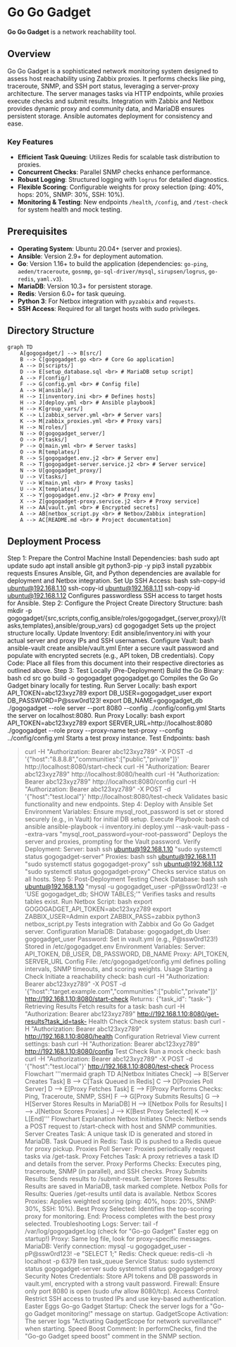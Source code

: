 # Go Go Gadget

**Go Go Gadget** is a network reachability tool.

## Overview

Go Go Gadget is a sophisticated network monitoring system designed to assess host reachability using Zabbix proxies. It performs checks like ping, traceroute, SNMP, and SSH port status, leveraging a server-proxy architecture. The server manages tasks via HTTP endpoints, while proxies execute checks and submit results. Integration with Zabbix and Netbox provides dynamic proxy and community data, and MariaDB ensures persistent storage. Ansible automates deployment for consistency and ease.

### Key Features

- **Efficient Task Queuing**: Utilizes Redis for scalable task distribution to proxies.
- **Concurrent Checks**: Parallel SNMP checks enhance performance.
- **Robust Logging**: Structured logging with `logrus` for detailed diagnostics.
- **Flexible Scoring**: Configurable weights for proxy selection (ping: 40%, hops: 20%, SNMP: 30%, SSH: 10%).
- **Monitoring & Testing**: New endpoints `/health`, `/config`, and `/test-check` for system health and mock testing.

## Prerequisites

- **Operating System**: Ubuntu 20.04+ (server and proxies).
- **Ansible**: Version 2.9+ for deployment automation.
- **Go**: Version 1.16+ to build the application (dependencies: `go-ping`, `aeden/traceroute`, `gosnmp`, `go-sql-driver/mysql`, `sirupsen/logrus`, `go-redis`, `yaml.v3`).
- **MariaDB**: Version 10.3+ for persistent storage.
- **Redis**: Version 6.0+ for task queuing.
- **Python 3**: For Netbox integration with `pyzabbix` and `requests`.
- **SSH Access**: Required for all target hosts with sudo privileges.

## Directory Structure

```mermaid
graph TD
    A[gogogadget/] --> B[src/]
    B --> C[gogogadget.go <br> # Core Go application]
    A --> D[scripts/]
    D --> E[setup_database.sql <br> # MariaDB setup script]
    A --> F[config/]
    F --> G[config.yml <br> # Config file]
    A --> H[ansible/]
    H --> I[inventory.ini <br> # Defines hosts]
    H --> J[deploy.yml <br> # Ansible playbook]
    H --> K[group_vars/]
    K --> L[zabbix_server.yml <br> # Server vars]
    K --> M[zabbix_proxies.yml <br> # Proxy vars]
    H --> N[roles/]
    N --> O[gogogadget_server/]
    O --> P[tasks/]
    P --> Q[main.yml <br> # Server tasks]
    O --> R[templates/]
    R --> S[gogogadget.env.j2 <br> # Server env]
    R --> T[gogogadget-server.service.j2 <br> # Server service]
    N --> U[gogogadget_proxy/]
    U --> V[tasks/]
    V --> W[main.yml <br> # Proxy tasks]
    U --> X[templates/]
    X --> Y[gogogadget.env.j2 <br> # Proxy env]
    X --> Z[gogogadget-proxy.service.j2 <br> # Proxy service]
    H --> AA[vault.yml <br> # Encrypted secrets]
    A --> AB[netbox_script.py <br> # Netbox/Zabbix integration]
    A --> AC[README.md <br> # Project documentation]

```
## Deployment Process
Step 1: Prepare the Control Machine
Install Dependencies:
bash
sudo apt update
sudo apt install ansible git python3-pip -y
pip3 install pyzabbix requests
Ensures Ansible, Git, and Python dependencies are available for deployment and Netbox integration.
Set Up SSH Access:
bash
ssh-copy-id ubuntu@192.168.1.10
ssh-copy-id ubuntu@192.168.1.11
ssh-copy-id ubuntu@192.168.1.12
Configures passwordless SSH access to target hosts for Ansible.
Step 2: Configure the Project
Create Directory Structure:
bash
mkdir -p gogogadget/{src,scripts,config,ansible/roles/gogogadget_{server,proxy}/{tasks,templates},ansible/group_vars}
cd gogogadget
Sets up the project structure locally.
Update Inventory:
Edit ansible/inventory.ini with your actual server and proxy IPs and SSH usernames.
Configure Vault:
bash
ansible-vault create ansible/vault.yml
Enter a secure vault password and populate with encrypted secrets (e.g., API token, DB credentials).
Copy Code:
Place all files from this document into their respective directories as outlined above.
Step 3: Test Locally (Pre-Deployment)
Build the Go Binary:
bash
cd src
go build -o gogogadget gogogadget.go
Compiles the Go Go Gadget binary locally for testing.
Run Server Locally:
bash
export API_TOKEN=abc123xyz789
export DB_USER=gogogadget_user
export DB_PASSWORD=P@ssw0rd123!
export DB_NAME=gogogadget_db
./gogogadget --role server --port 8080 --config ../config/config.yml
Starts the server on localhost:8080.
Run Proxy Locally:
bash
export API_TOKEN=abc123xyz789
export SERVER_URL=http://localhost:8080
./gogogadget --role proxy --proxy-name test-proxy --config ../config/config.yml
Starts a test proxy instance.
Test Endpoints:
bash
>curl -H "Authorization: Bearer abc123xyz789" -X POST -d '{"host":"8.8.8.8","communities":["public","private"]}' http://localhost:8080/start-check
curl -H "Authorization: Bearer abc123xyz789" http://localhost:8080/health
curl -H "Authorization: Bearer abc123xyz789" http://localhost:8080/config
curl -H "Authorization: Bearer abc123xyz789" -X POST -d '{"host":"test.local"}' http://localhost:8080/test-check
Validates basic functionality and new endpoints.
Step 4: Deploy with Ansible
Set Environment Variables:
Ensure mysql_root_password is set or stored securely (e.g., in Vault) for initial DB setup.
Execute Playbook:
bash
cd ansible
ansible-playbook -i inventory.ini deploy.yml --ask-vault-pass --extra-vars "mysql_root_password=your-root-password"
Deploys the server and proxies, prompting for the Vault password.
Verify Deployment:
Server:
bash
ssh ubuntu@192.168.1.10 "sudo systemctl status gogogadget-server"
Proxies:
bash
ssh ubuntu@192.168.1.11 "sudo systemctl status gogogadget-proxy"
ssh ubuntu@192.168.1.12 "sudo systemctl status gogogadget-proxy"
Checks service status on all hosts.
Step 5: Post-Deployment Testing
Check Database:
bash
ssh ubuntu@192.168.1.10 "mysql -u gogogadget_user -pP@ssw0rd123! -e 'USE gogogadget_db; SHOW TABLES;'"
Verifies tasks and results tables exist.
Run Netbox Script:
bash
export GOGOGADGET_API_TOKEN=abc123xyz789
export ZABBIX_USER=Admin
export ZABBIX_PASS=zabbix
python3 netbox_script.py
Tests integration with Zabbix and Go Go Gadget server.
Configuration
MariaDB:
Database: gogogadget_db
User: gogogadget_user
Password: Set in vault.yml (e.g., P@ssw0rd123!)
Stored in /etc/gogogadget.env
Environment Variables:
Server: API_TOKEN, DB_USER, DB_PASSWORD, DB_NAME
Proxy: API_TOKEN, SERVER_URL
Config File: /etc/gogogadget/config.yml defines polling intervals, SNMP timeouts, and scoring weights.
Usage
Starting a Check
Initiate a reachability check:
bash
curl -H "Authorization: Bearer abc123xyz789" -X POST -d '{"host":"target.example.com","communities":["public","private"]}' http://192.168.1.10:8080/start-check
Returns: {"task_id": "task-<timestamp>"}
Retrieving Results
Fetch results for a task:
bash
curl -H "Authorization: Bearer abc123xyz789" http://192.168.1.10:8080/get-results?task_id=task-<timestamp>
Health Check
Check system status:
bash
curl -H "Authorization: Bearer abc123xyz789" http://192.168.1.10:8080/health
Configuration Retrieval
View current settings:
bash
curl -H "Authorization: Bearer abc123xyz789" http://192.168.1.10:8080/config
Test Check
Run a mock check:
bash
curl -H "Authorization: Bearer abc123xyz789" -X POST -d '{"host":"test.local"}' http://192.168.1.10:8080/test-check
Process Flowchart
'''mermaid
graph TD
    A[Netbox Initiates Check] --> B[Server Creates Task]
    B --> C[Task Queued in Redis]
    C --> D[Proxies Poll Server]
    D --> E[Proxy Fetches Task]
    E --> F[Proxy Performs Checks: Ping, Traceroute, SNMP, SSH]
    F --> G[Proxy Submits Results]
    G --> H[Server Stores Results in MariaDB]
    H --> I[Netbox Polls for Results]
    I --> J[Netbox Scores Proxies]
    J --> K[Best Proxy Selected]
    K --> L[End]'''
Flowchart Explanation
Netbox Initiates Check: Netbox sends a POST request to /start-check with host and SNMP communities.
Server Creates Task: A unique task ID is generated and stored in MariaDB.
Task Queued in Redis: Task ID is pushed to a Redis queue for proxy pickup.
Proxies Poll Server: Proxies periodically request tasks via /get-task.
Proxy Fetches Task: A proxy retrieves a task ID and details from the server.
Proxy Performs Checks: Executes ping, traceroute, SNMP (in parallel), and SSH checks.
Proxy Submits Results: Sends results to /submit-result.
Server Stores Results: Results are saved in MariaDB, task marked complete.
Netbox Polls for Results: Queries /get-results until data is available.
Netbox Scores Proxies: Applies weighted scoring (ping: 40%, hops: 20%, SNMP: 30%, SSH: 10%).
Best Proxy Selected: Identifies the top-scoring proxy for monitoring.
End: Process completes with the best proxy selected.
Troubleshooting
Logs:
Server: tail -f /var/log/gogogadget.log (check for "Go-go Gadget" Easter egg on startup!)
Proxy: Same log file, look for proxy-specific messages.
MariaDB:
Verify connection: mysql -u gogogadget_user -pP@ssw0rd123! -e "SELECT 1;"
Redis:
Check queue: redis-cli -h localhost -p 6379 llen task_queue
Service Status:
sudo systemctl status gogogadget-server
sudo systemctl status gogogadget-proxy
Security Notes
Credentials: Store API tokens and DB passwords in vault.yml, encrypted with a strong vault password.
Firewall: Ensure only port 8080 is open (sudo ufw allow 8080/tcp).
Access Control: Restrict SSH access to trusted IPs and use key-based authentication.
Easter Eggs
Go-go Gadget Startup: Check the server logs for a "Go-go Gadget monitoring!" message on startup.
GadgetScope Activation: The server logs "Activating GadgetScope for network surveillance!" when starting.
Speed Boost Comment: In performChecks, find the "Go-go Gadget speed boost" comment in the SNMP section.
